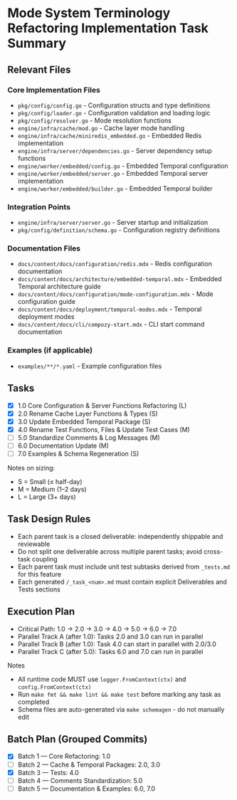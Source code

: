 # Mode System Terminology Refactoring Implementation Task Summary

## Relevant Files

### Core Implementation Files

- `pkg/config/config.go` - Configuration structs and type definitions
- `pkg/config/loader.go` - Configuration validation and loading logic
- `pkg/config/resolver.go` - Mode resolution functions
- `engine/infra/cache/mod.go` - Cache layer mode handling
- `engine/infra/cache/miniredis_embedded.go` - Embedded Redis implementation
- `engine/infra/server/dependencies.go` - Server dependency setup functions
- `engine/worker/embedded/config.go` - Embedded Temporal configuration
- `engine/worker/embedded/server.go` - Embedded Temporal server implementation
- `engine/worker/embedded/builder.go` - Embedded Temporal builder

### Integration Points

- `engine/infra/server/server.go` - Server startup and initialization
- `pkg/config/definition/schema.go` - Configuration registry definitions

### Documentation Files

- `docs/content/docs/configuration/redis.mdx` - Redis configuration documentation
- `docs/content/docs/architecture/embedded-temporal.mdx` - Embedded Temporal architecture guide
- `docs/content/docs/configuration/mode-configuration.mdx` - Mode configuration guide
- `docs/content/docs/deployment/temporal-modes.mdx` - Temporal deployment modes
- `docs/content/docs/cli/compozy-start.mdx` - CLI start command documentation

### Examples (if applicable)

- `examples/**/*.yaml` - Example configuration files

## Tasks

- [x] 1.0 Core Configuration & Server Functions Refactoring (L)
- [x] 2.0 Rename Cache Layer Functions & Types (S)
- [x] 3.0 Update Embedded Temporal Package (S)
- [x] 4.0 Rename Test Functions, Files & Update Test Cases (M)
- [ ] 5.0 Standardize Comments & Log Messages (M)
- [ ] 6.0 Documentation Update (M)
- [ ] 7.0 Examples & Schema Regeneration (S)

Notes on sizing:

- S = Small (≤ half-day)
- M = Medium (1–2 days)
- L = Large (3+ days)

## Task Design Rules

- Each parent task is a closed deliverable: independently shippable and reviewable
- Do not split one deliverable across multiple parent tasks; avoid cross-task coupling
- Each parent task must include unit test subtasks derived from `_tests.md` for this feature
- Each generated `/_task_<num>.md` must contain explicit Deliverables and Tests sections

## Execution Plan

- Critical Path: 1.0 → 2.0 → 3.0 → 4.0 → 5.0 → 6.0 → 7.0
- Parallel Track A (after 1.0): Tasks 2.0 and 3.0 can run in parallel
- Parallel Track B (after 1.0): Task 4.0 can start in parallel with 2.0/3.0
- Parallel Track C (after 5.0): Tasks 6.0 and 7.0 can run in parallel

Notes

- All runtime code MUST use `logger.FromContext(ctx)` and `config.FromContext(ctx)`
- Run `make fmt && make lint && make test` before marking any task as completed
- Schema files are auto-generated via `make schemagen` - do not manually edit

## Batch Plan (Grouped Commits)

- [x] Batch 1 — Core Refactoring: 1.0
- [ ] Batch 2 — Cache & Temporal Packages: 2.0, 3.0
- [x] Batch 3 — Tests: 4.0
- [ ] Batch 4 — Comments Standardization: 5.0
- [ ] Batch 5 — Documentation & Examples: 6.0, 7.0
